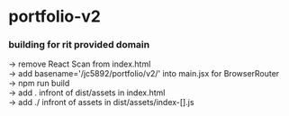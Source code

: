 # portfolio-v2

### building for rit provided domain
-> remove React Scan from index.html <br>
-> add basename='/jc5892/portfolio/v2/' into main.jsx for BrowserRouter <br>
-> npm run build <br>
-> add . infront of dist/assets in index.html <br>
-> add ./ infront of assets in dist/assets/index-[].js